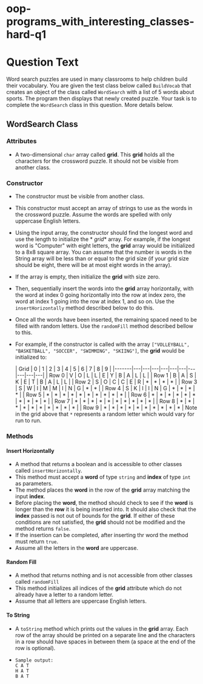 # oop-programs_with_interesting_classes-hard-q1

# Question Text

Word search puzzles are used in many classrooms to help children build their vocabulary. You are given the test class
below called `BuildVocab` that creates an object of the class called `WordSearch` with a list of 5 words
about sports. The program then displays that newly created puzzle. Your task is to complete the `WordSearch`
class in this question. More details below.

## WordSearch Class

### Attributes

- A two-dimensional `char` array called **grid**. This **grid** holds all the characters for the crossword puzzle.
  It should not be visible from another class.

### Constructor

- The constructor must be visible from another class.
- This constructor must accept an array of strings to use as the words in the crossword puzzle. Assume the words are
  spelled with only uppercase English letters.
- Using the input array, the constructor should find the longest word and use the length to initialize the *
  *grid** array. For example, if the longest word is "Computer" with eight letters, the **grid** array would be
  initialized to a 8x8 square array. You can assume that the number is words in the String array will be less than or
  equal to the grid size (if your grid size should be eight, there will be at most eight words in the array).
- If the array is empty, then initialize the **grid** with size zero.
- Then, sequentially insert the words into the **grid** array horizontally, with the word at index 0 going
  horizontally into the row at index zero, the word at index 1 going into the row at index 1, and so on. Use
  the `insertHorizontally` method described below to do this.
- Once all the words have been inserted, the remaining spaced need to be filled with random letters. Use
  the `randomFill` method described bellow to this.
- For example, if the constructor is called with the
  array `["VOLLEYBALL", "BASKETBALL", "SOCCER", "SWIMMING", "SKIING"]`, the **grid** would be initialized to:

  | Grid | 0 | 1 | 2 | 3 | 4 | 5 | 6 | 7 | 8 | 9 |
                        |-------|---|---|---|---|---|---|---|---|---|---|
  | Row 0 | V | O | L | L | E | Y | B | A | L | L |
  | Row 1 | B | A | S | K | E | T | B | A | L | L |
  | Row 2 | S | O | C | C | E | R | * | * | * | * |
  | Row 3 | S | W | I | M | M | I | N | G | * | * |
  | Row 4 | S | K | I | I | N | G | * | * | * | * |
  | Row 5 | * | * | * | * | * | * | * | * | * | * |
  | Row 6 | * | * | * | * | * | * | * | * | * | * |
  | Row 7 | * | * | * | * | * | * | * | * | * | * |
  | Row 8 | * | * | * | * | * | * | * | * | * | * |
  | Row 9 | * | * | * | * | * | * | * | * | * | * |
  Note in the grid above that `*` represents a random letter which would vary for run to run.

### Methods

#### Insert Horizontally

- A method that returns a boolean and is accessible to other classes called `insertHorizontally`.
- This method must accept a **word** of type `string` and **index** of type `int` as parameters.
- The method places the **word** in the row of the **grid** array matching the input **index**.
- Before placing the **word**, the method should check to see if the **word** is longer than the **row** it is being
  inserted into. It should also check that the **index** passed is not out of bounds for the **grid**. If either of
  these conditions are not satisfied, the **grid** should not be modified and the method returns `false`.
- If the insertion can be completed, after inserting thr word the method must return `true`.
- Assume all the letters in the **word** are uppercase.

#### Random Fill

- A method that returns nothing and is not accessible from other classes called `randomFill`
- This method initializes all indices of the **grid** attribute which do not already have a letter to a random letter.
- Assume that all letters are uppercase English letters.

#### To String

- A `toString` method which prints out the values in the **grid** array. Each row of the array should be printed on a
  separate line and the characters in a row should have spaces in between them (a space at the end of the row is
  optional).
- ```
  Sample output:
  C A T
  H A T
  B A T
  ```
